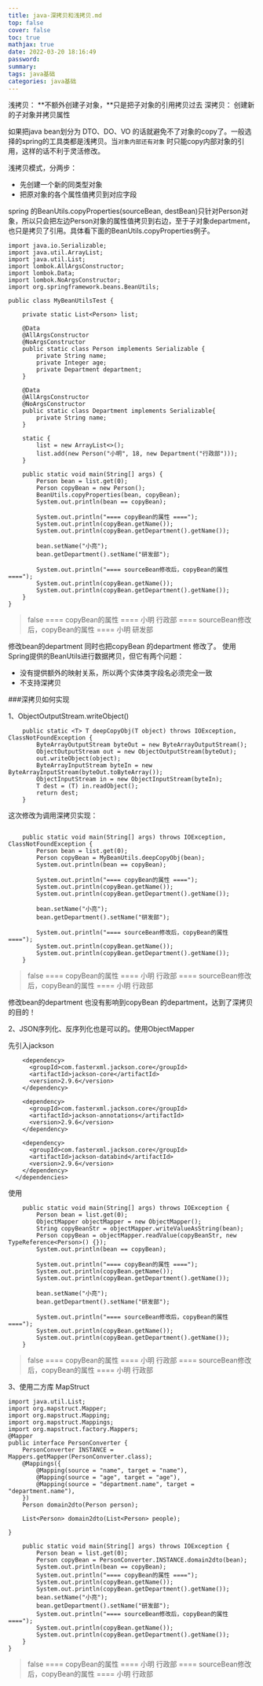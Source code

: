 ```yaml
---
title: java-深拷贝和浅拷贝.md
top: false
cover: false
toc: true
mathjax: true
date: 2022-03-20 18:16:49
password:
summary:
tags: java基础
categories: java基础
---
```

浅拷贝： **不额外创建子对象，**只是把子对象的引用拷贝过去
深拷贝： 创建新的子对象并拷贝属性

如果把java bean划分为 DTO、DO、VO 的话就避免不了对象的copy了。一般选择的spring的工具类都是浅拷贝。当`对象内部还有对象` 时只能copy内部对象的引用，这样的话不利于灵活修改。

浅拷贝模式，分两步：
*   先创建一个新的同类型对象
*   把原对象的各个属性值拷贝到对应字段

spring 的BeanUtils.copyProperties(sourceBean, destBean)只针对Person对象，所以只会把左边Person对象的属性值拷贝到右边，至于子对象department，也只是拷贝了引用。具体看下面的BeanUtils.copyProperties例子。
~~~
import java.io.Serializable;
import java.util.ArrayList;
import java.util.List;
import lombok.AllArgsConstructor;
import lombok.Data;
import lombok.NoArgsConstructor;
import org.springframework.beans.BeanUtils;

public class MyBeanUtilsTest {

    private static List<Person> list;

    @Data
    @AllArgsConstructor
    @NoArgsConstructor
    public static class Person implements Serializable {
        private String name;
        private Integer age;
        private Department department;
    }

    @Data
    @AllArgsConstructor
    @NoArgsConstructor
    public static class Department implements Serializable{
        private String name;
    }

    static {
        list = new ArrayList<>();
        list.add(new Person("小明", 18, new Department("行政部")));
    }

    public static void main(String[] args) {
        Person bean = list.get(0);
        Person copyBean = new Person();
        BeanUtils.copyProperties(bean, copyBean);
        System.out.println(bean == copyBean);

        System.out.println("==== copyBean的属性 ====");
        System.out.println(copyBean.getName());
        System.out.println(copyBean.getDepartment().getName());

        bean.setName("小亮");
        bean.getDepartment().setName("研发部");

        System.out.println("==== sourceBean修改后，copyBean的属性 ====");
        System.out.println(copyBean.getName());
        System.out.println(copyBean.getDepartment().getName());
    }
}
~~~
>false
==== copyBean的属性 ====
小明
行政部
==== sourceBean修改后，copyBean的属性 ====
小明
研发部

修改bean的department 同时也把copyBean 的department 修改了。
使用Spring提供的BeanUtils进行数据拷贝，但它有两个问题：
-  没有提供额外的映射关系，所以两个实体类字段名必须完全一致
- 不支持深拷贝



###深拷贝如何实现

1、ObjectOutputStream.writeObject()

~~~
    public static <T> T deepCopyObj(T object) throws IOException, ClassNotFoundException {
        ByteArrayOutputStream byteOut = new ByteArrayOutputStream();
        ObjectOutputStream out = new ObjectOutputStream(byteOut);
        out.writeObject(object);
        ByteArrayInputStream byteIn = new ByteArrayInputStream(byteOut.toByteArray());
        ObjectInputStream in = new ObjectInputStream(byteIn);
        T dest = (T) in.readObject();
        return dest;
    }

~~~

这次修改为调用深拷贝实现：
~~~

    public static void main(String[] args) throws IOException, ClassNotFoundException {
        Person bean = list.get(0);
        Person copyBean = MyBeanUtils.deepCopyObj(bean);
        System.out.println(bean == copyBean);

        System.out.println("==== copyBean的属性 ====");
        System.out.println(copyBean.getName());
        System.out.println(copyBean.getDepartment().getName());

        bean.setName("小亮");
        bean.getDepartment().setName("研发部");

        System.out.println("==== sourceBean修改后，copyBean的属性 ====");
        System.out.println(copyBean.getName());
        System.out.println(copyBean.getDepartment().getName());
    }
~~~
>false
==== copyBean的属性 ====
小明
行政部
==== sourceBean修改后，copyBean的属性 ====
小明
行政部

修改bean的department  也没有影响到copyBean 的department，达到了深拷贝的目的！


2、JSON序列化、反序列化也是可以的。使用ObjectMapper

先引入jackson
~~~
    <dependency>
      <groupId>com.fasterxml.jackson.core</groupId>
      <artifactId>jackson-core</artifactId>
      <version>2.9.6</version>
    </dependency>

    <dependency>
      <groupId>com.fasterxml.jackson.core</groupId>
      <artifactId>jackson-annotations</artifactId>
      <version>2.9.6</version>
    </dependency>

    <dependency>
      <groupId>com.fasterxml.jackson.core</groupId>
      <artifactId>jackson-databind</artifactId>
      <version>2.9.6</version>
    </dependency>
  </dependencies>
~~~

使用
~~~
    public static void main(String[] args) throws IOException {
        Person bean = list.get(0);
        ObjectMapper objectMapper = new ObjectMapper();
        String copyBeanStr = objectMapper.writeValueAsString(bean);
        Person copyBean = objectMapper.readValue(copyBeanStr, new TypeReference<Person>() {});
        System.out.println(bean == copyBean);

        System.out.println("==== copyBean的属性 ====");
        System.out.println(copyBean.getName());
        System.out.println(copyBean.getDepartment().getName());

        bean.setName("小亮");
        bean.getDepartment().setName("研发部");

        System.out.println("==== sourceBean修改后，copyBean的属性 ====");
        System.out.println(copyBean.getName());
        System.out.println(copyBean.getDepartment().getName());
    }
~~~

>false
==== copyBean的属性 ====
小明
行政部
==== sourceBean修改后，copyBean的属性 ====
小明
行政部

3、使用二方库 MapStruct

~~~
import java.util.List;
import org.mapstruct.Mapper;
import org.mapstruct.Mapping;
import org.mapstruct.Mappings;
import org.mapstruct.factory.Mappers;
@Mapper
public interface PersonConverter {
    PersonConverter INSTANCE = Mappers.getMapper(PersonConverter.class);
    @Mappings({
        @Mapping(source = "name", target = "name"),
        @Mapping(source = "age", target = "age"),
        @Mapping(source = "department.name", target = "department.name"),
    })
    Person domain2dto(Person person);

    List<Person> domain2dto(List<Person> people);

}
~~~


~~~
    public static void main(String[] args) throws IOException {
        Person bean = list.get(0);
        Person copyBean = PersonConverter.INSTANCE.domain2dto(bean);
        System.out.println(bean == copyBean);
        System.out.println("==== copyBean的属性 ====");
        System.out.println(copyBean.getName());
        System.out.println(copyBean.getDepartment().getName());
        bean.setName("小亮");
        bean.getDepartment().setName("研发部");
        System.out.println("==== sourceBean修改后，copyBean的属性 ====");
        System.out.println(copyBean.getName());
        System.out.println(copyBean.getDepartment().getName());
    }
}
~~~
>false
==== copyBean的属性 ====
小明
行政部
==== sourceBean修改后，copyBean的属性 ====
小明
行政部
